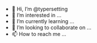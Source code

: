 - 👋 Hi, I’m @typersetting
- 👀 I’m interested in ...
- 🌱 I’m currently learning ...
- 💞️ I’m looking to collaborate on ...
- 📫 How to reach me ...

<!---
typersetting/typersetting is a ✨ special ✨ repository because its `README.md` (this file) appears on your GitHub profile.
You can click the Preview link to take a look at your changes.
--->
